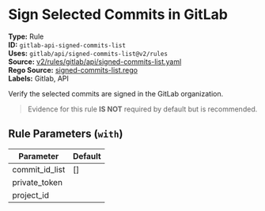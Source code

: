 # Sign Selected Commits in GitLab  
**Type:** Rule  
**ID:** `gitlab-api-signed-commits-list`  
**Uses:** `gitlab/api/signed-commits-list@v2/rules`  
**Source:** [v2/rules/gitlab/api/signed-commits-list.yaml](https://github.com/scribe-public/sample-policies/v2/rules/gitlab/api/signed-commits-list.yaml)  
**Rego Source:** [signed-commits-list.rego](https://github.com/scribe-public/sample-policies/v2/rules/gitlab/api/signed-commits-list.rego)  
**Labels:** Gitlab, API  

Verify the selected commits are signed in the GitLab organization.

> Evidence for this rule **IS NOT** required by default but is recommended.


## Rule Parameters (`with`)  
| Parameter | Default |
|-----------|---------|
| commit_id_list | [] |
| private_token |  |
| project_id |  |
